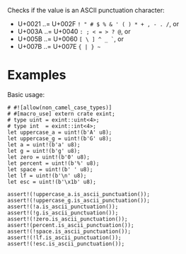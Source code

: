 Checks if the value is an ASCII punctuation character:

- U+0021 ..= U+002F `! " # $ % & ' ( ) * + , - . /`, or
- U+003A ..= U+0040 `: ; < = > ? @`, or
- U+005B ..= U+0060 `` [ \ ] ^ _ ` ``, or
- U+007B ..= U+007E `{ | } ~`

# Examples

Basic usage:

```
# #![allow(non_camel_case_types)]
# #[macro_use] extern crate exint;
# type uint = exint::uint<4>;
# type int  = exint::int<4>;
let uppercase_a = uint!(b'A' u8);
let uppercase_g = uint!(b'G' u8);
let a = uint!(b'a' u8);
let g = uint!(b'g' u8);
let zero = uint!(b'0' u8);
let percent = uint!(b'%' u8);
let space = uint!(b' ' u8);
let lf = uint!(b'\n' u8);
let esc = uint!(b'\x1b' u8);

assert!(!uppercase_a.is_ascii_punctuation());
assert!(!uppercase_g.is_ascii_punctuation());
assert!(!a.is_ascii_punctuation());
assert!(!g.is_ascii_punctuation());
assert!(!zero.is_ascii_punctuation());
assert!(percent.is_ascii_punctuation());
assert!(!space.is_ascii_punctuation());
assert!(!lf.is_ascii_punctuation());
assert!(!esc.is_ascii_punctuation());
```
